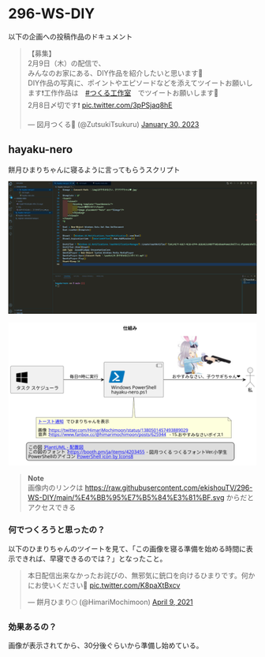 # 296-WS-DIY

以下の企画への投稿作品のドキュメント

<blockquote class="twitter-tweet"><p lang="ja" dir="ltr">【募集】<br>2月9日（木）の配信で、<br>みんなのお家にある、DIY作品を紹介したいと思います🔧<br>DIY作品の写真に、ポイントやエピソードなどを添えてツイートお願いします❗️工作作品は　<a href="https://twitter.com/hashtag/%E3%81%A4%E3%81%8F%E3%82%8B%E5%B7%A5%E4%BD%9C%E5%AE%A4?src=hash&amp;ref_src=twsrc%5Etfw">#つくる工作室</a>　でツイートお願いします💪<br>2月8日〆切です❗️ <a href="https://t.co/3pPSjaq8hE">pic.twitter.com/3pPSjaq8hE</a></p>&mdash; 図月つくる🔧 (@ZutsukiTsukuru) <a href="https://twitter.com/ZutsukiTsukuru/status/1619968094289670146?ref_src=twsrc%5Etfw">January 30, 2023</a></blockquote> <script async src="https://platform.twitter.com/widgets.js" charset="utf-8"></script>

## hayaku-nero

餅月ひまりちゃんに寝るように言ってもらうスクリプト

![](demo.gif)


![](仕組み.svg)

> **Note**  
> 画像内のリンクは https://raw.githubusercontent.com/ekishouTV/296-WS-DIY/main/%E4%BB%95%E7%B5%84%E3%81%BF.svg からだとアクセスできる

### 何でつくろうと思ったの？

以下のひまりちゃんのツイートを見て、「この画像を寝る準備を始める時間に表示できれば、早寝できるのでは？」となったこと。

<blockquote class="twitter-tweet"><p lang="ja" dir="ltr">本日配信出来なかったお詫びの、無邪気に銃口を向けるひまりです。何かにお使いください🥺 <a href="https://t.co/K8paXtBxcv">pic.twitter.com/K8paXtBxcv</a></p>&mdash; 餅月ひまり🌕 (@HimariMochimoon) <a href="https://twitter.com/HimariMochimoon/status/1380501457493889029?ref_src=twsrc%5Etfw">April 9, 2021</a></blockquote> <script async src="https://platform.twitter.com/widgets.js" charset="utf-8"></script> 

### 効果あるの？

画像が表示されてから、30分後ぐらいから準備し始めている。<br>
